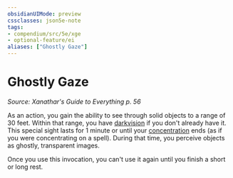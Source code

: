 ```yaml
---
obsidianUIMode: preview
cssclasses: json5e-note
tags:
- compendium/src/5e/xge
- optional-feature/ei
aliases: ["Ghostly Gaze"]
---
```

# Ghostly Gaze
*Source: Xanathar's Guide to Everything p. 56* 

As an action, you gain the ability to see through solid objects to a range of 30 feet. Within that range, you have [darkvision](../../../Rules%20&%20Options/5e%20Rules/senses.md##darkvision) if you don't already have it. This special sight lasts for 1 minute or until your [concentration](../../../Rules%20&%20Options/5e%20Rules/conditions.md##concentration) ends (as if you were concentrating on a spell). During that time, you perceive objects as ghostly, transparent images.

Once you use this invocation, you can't use it again until you finish a short or long rest.